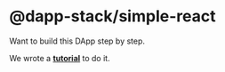 # @dapp-stack/simple-react

Want to build this DApp step by step. 

We wrote a **[tutorial](https://dapp-stack.org/tutorial/tutorial.html)** to do it.
